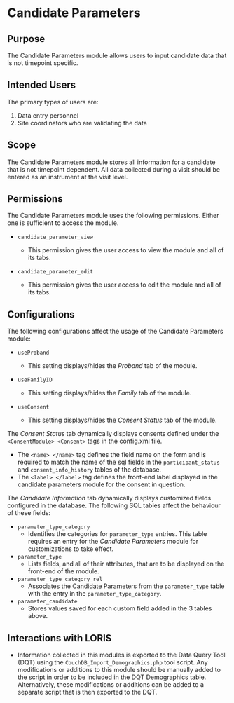 # Candidate Parameters

## Purpose

The Candidate Parameters module allows users to input 
candidate data that is not timepoint specific.

## Intended Users

The primary types of users are:
1. Data entry personnel
2. Site coordinators who are validating the data

## Scope

The Candidate Parameters module stores all information 
for a candidate that is not timepoint dependent. All data 
collected during a visit should be entered as an instrument 
at the visit level.

## Permissions

The Candidate Parameters module uses the following permissions. Either one
is sufficient to access the module.

 - `candidate_parameter_view`
    - This permission gives the user access to view the module and all of its tabs.

 - `candidate_parameter_edit`
    - This permission gives the user access to edit the module and all of its tabs.

## Configurations

The following configurations affect the usage of the Candidate Parameters module:

 - `useProband` 
    - This setting displays/hides the _Proband_ tab of the module.

 - `useFamilyID`
    - This setting displays/hides the _Family_ tab of the module.

 - `useConsent`
    - This setting displays/hides the _Consent Status_ tab of the module.

The _Consent Status_ tab dynamically displays consents defined under the 
`<ConsentModule> <Consent>` tags in the config.xml file. 

 - The `<name> </name>` tag defines the field name on the form and is required to 
 match the name of the sql fields in the `participant_status` and 
 `consent_info_history` tables of the database. 
 - The `<label> </label>` tag defines the front-end label displayed in the candidate 
 parameters module for the consent in question. 
 
The _Candidate Information_ tab dynamically displays customized fields configured in 
the database. The following SQL tables affect the behaviour of these fields:

 - `parameter_type_category`
    - Identifies the categories for `parameter_type` entries. This table requires an 
    entry for the _Candidate Parameters_ module for customizations to take effect.
 - `parameter_type`
    - Lists fields, and all of their attributes, that are to be displayed on the 
    front-end of the module.
 - `parameter_type_category_rel`
    - Associates the Candidate Parameters from the `parameter_type` 
    table with the entry in the `parameter_type_category`.
 - `parameter_candidate`
    - Stores values saved for each custom field added in the 3 tables above.

## Interactions with LORIS

- Information collected in this modules is exported to the Data Query Tool (DQT) 
using the `CouchDB_Import_Demographics.php` tool script. Any modifications or additions 
to this module should be manually added to the script in order to be included 
in the DQT Demographics table. Alternatively, these modifications or additions can be 
added to a separate script that is then exported to the DQT.
